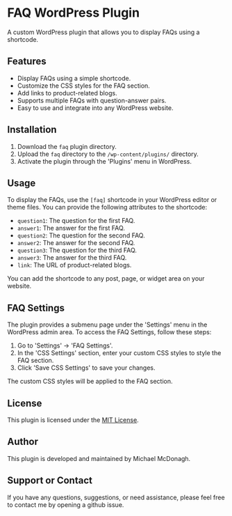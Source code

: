 # FAQ WordPress Plugin

A custom WordPress plugin that allows you to display FAQs using a shortcode.

## Features

- Display FAQs using a simple shortcode.
- Customize the CSS styles for the FAQ section.
- Add links to product-related blogs.
- Supports multiple FAQs with question-answer pairs.
- Easy to use and integrate into any WordPress website.

## Installation

1. Download the `faq` plugin directory.
2. Upload the `faq` directory to the `/wp-content/plugins/` directory.
3. Activate the plugin through the 'Plugins' menu in WordPress.

## Usage

To display the FAQs, use the `[faq]` shortcode in your WordPress editor or theme files. You can provide the following attributes to the shortcode:

- `question1`: The question for the first FAQ.
- `answer1`: The answer for the first FAQ.
- `question2`: The question for the second FAQ.
- `answer2`: The answer for the second FAQ.
- `question3`: The question for the third FAQ.
- `answer3`: The answer for the third FAQ.
- `link`: The URL of product-related blogs.

You can add the shortcode to any post, page, or widget area on your website.

## FAQ Settings

The plugin provides a submenu page under the 'Settings' menu in the WordPress admin area. To access the FAQ Settings, follow these steps:

1. Go to 'Settings' -> 'FAQ Settings'.
2. In the 'CSS Settings' section, enter your custom CSS styles to style the FAQ section.
3. Click 'Save CSS Settings' to save your changes.

The custom CSS styles will be applied to the FAQ section.

## License

This plugin is licensed under the [MIT License](LICENSE).

## Author

This plugin is developed and maintained by Michael McDonagh.

## Support or Contact

If you have any questions, suggestions, or need assistance, please feel free to contact me by opening a github issue.
